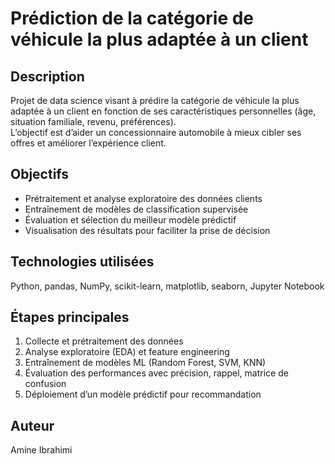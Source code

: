 # Prédiction de la catégorie de véhicule la plus adaptée à un client

##  Description
Projet de data science visant à prédire la catégorie de véhicule la plus adaptée à un client en fonction de ses caractéristiques personnelles (âge, situation familiale, revenu, préférences).  
L’objectif est d’aider un concessionnaire automobile à mieux cibler ses offres et améliorer l’expérience client.

##  Objectifs
- Prétraitement et analyse exploratoire des données clients  
- Entraînement de modèles de classification supervisée  
- Évaluation et sélection du meilleur modèle prédictif  
- Visualisation des résultats pour faciliter la prise de décision  

##  Technologies utilisées
Python, pandas, NumPy, scikit-learn, matplotlib, seaborn, Jupyter Notebook

##  Étapes principales
1. Collecte et prétraitement des données  
2. Analyse exploratoire (EDA) et feature engineering  
3. Entraînement de modèles ML (Random Forest, SVM, KNN)  
4. Évaluation des performances avec précision, rappel, matrice de confusion  
5. Déploiement d’un modèle prédictif pour recommandation  

##  Auteur
Amine Ibrahimi
